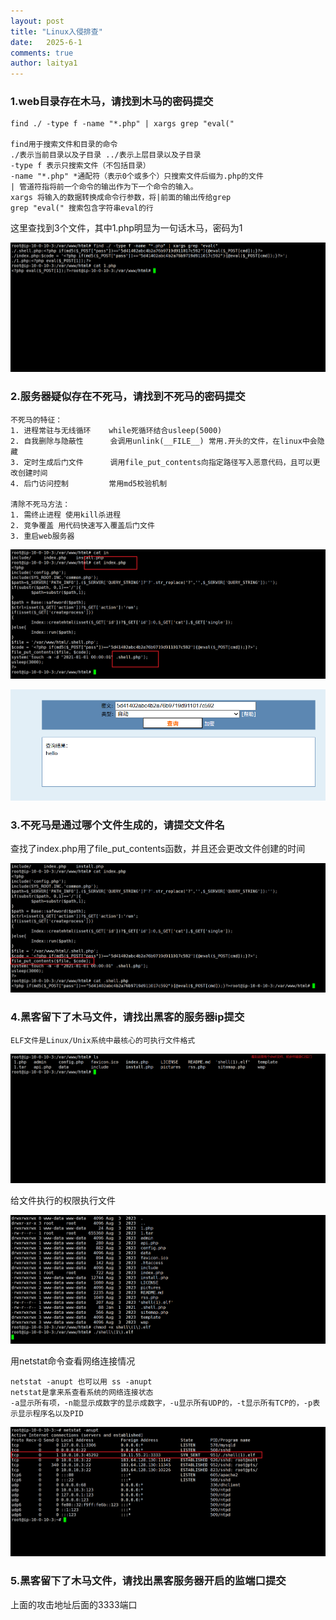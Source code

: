 ```yaml
---
layout: post
title: "Linux入侵排查"
date:   2025-6-1
comments: true
author: laitya1
---
```


### 1.web目录存在木马，请找到木马的密码提交

```
find ./ -type f -name "*.php" | xargs grep "eval("

find用于搜索文件和目录的命令
./表示当前目录以及子目录 ../表示上层目录以及子目录
-type f 表示只搜索文件（不包括目录）
-name "*.php" *通配符（表示0个或多个）只搜索文件后缀为.php的文件
| 管道符指将前一个命令的输出作为下一个命令的输入。
xargs 将输入的数据转换成命令行参数，将|前面的输出传给grep
grep "eval(" 搜索包含字符串eval的行 
```

这里查找到3个文件，其中1.php明显为一句话木马，密码为1

![image-20250604205349024](../assets/image-20250604205349024.png)

### 2.服务器疑似存在不死马，请找到不死马的密码提交

```
不死马的特征：
1. 进程常驻与无线循环	while死循环结合usleep(5000)
2. 自我删除与隐蔽性		 会调用unlink(__FILE__) 常用.开头的文件，在linux中会隐藏
3. 定时生成后门文件		 调用file_put_contents向指定路径写入恶意代码，且可以更改创建时间
4. 后门访问控制		  常用md5校验机制

清除不死马方法：
1. 需终止进程 使用kill杀进程
2. 竞争覆盖 用代码快速写入覆盖后门文件
3. 重启web服务器
```

![](../assets/image-20250604205621403.png)

![image-20250604205804691](../assets/image-20250604205804691.png)

### 3.不死马是通过哪个文件生成的，请提交文件名

查找了index.php用了file_put_contents函数，并且还会更改文件创建的时间

![image-20250604205843348](../assets/image-20250604205843348.png)

### 4.黑客留下了木马文件，请找出黑客的服务器ip提交

```
ELF文件是Linux/Unix系统中最核心的可执行文件格式
```

![image-20250604210143746](../assets/image-20250604210143746.png)

给文件执行的权限执行文件

![image-20250604210331481](../assets/image-20250604210331481.png)

用netstat命令查看网络连接情况

```
netstat -anupt 也可以用 ss -anupt
netstat是拿来系查看系统的网络连接状态
-a显示所有项，-n能显示成数字的显示成数字，-u显示所有UDP的，-t显示所有TCP的，-p表示显示程序名以及PID
```

![image-20250604211038625](../assets/image-20250604211038625.png)

### 5.黑客留下了木马文件，请找出黑客服务器开启的监端口提交

上面的攻击地址后面的3333端口
